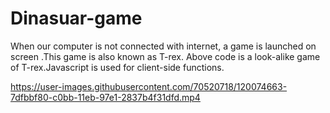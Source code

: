 # Dinasuar-game
When our computer is not connected with internet, a game is launched on screen .This game is also known as T-rex.
Above code is a look-alike game of T-rex.Javascript is used for client-side functions.



https://user-images.githubusercontent.com/70520718/120074663-7dfbbf80-c0bb-11eb-97e1-2837b4f31dfd.mp4
